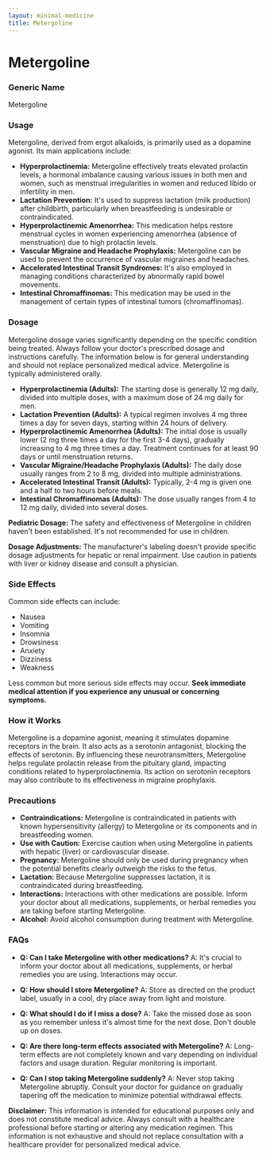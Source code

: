 ```yaml
---
layout: minimal-medicine
title: Metergoline
---
```


# Metergoline
### Generic Name
Metergoline

### Usage
Metergoline, derived from ergot alkaloids, is primarily used as a dopamine agonist. Its main applications include:

* **Hyperprolactinemia:**  Metergoline effectively treats elevated prolactin levels, a hormonal imbalance causing various issues in both men and women, such as menstrual irregularities in women and reduced libido or infertility in men.
* **Lactation Prevention:**  It's used to suppress lactation (milk production) after childbirth, particularly when breastfeeding is undesirable or contraindicated.
* **Hyperprolactinemic Amenorrhea:** This medication helps restore menstrual cycles in women experiencing amenorrhea (absence of menstruation) due to high prolactin levels.
* **Vascular Migraine and Headache Prophylaxis:** Metergoline can be used to prevent the occurrence of vascular migraines and headaches.
* **Accelerated Intestinal Transit Syndromes:** It's also employed in managing conditions characterized by abnormally rapid bowel movements.
* **Intestinal Chromaffinomas:**  This medication may be used in the management of certain types of intestinal tumors (chromaffinomas).

### Dosage

Metergoline dosage varies significantly depending on the specific condition being treated.  Always follow your doctor's prescribed dosage and instructions carefully.  The information below is for general understanding and should not replace personalized medical advice.  Metergoline is typically administered orally.

* **Hyperprolactinemia (Adults):**  The starting dose is generally 12 mg daily, divided into multiple doses, with a maximum dose of 24 mg daily for men.
* **Lactation Prevention (Adults):** A typical regimen involves 4 mg three times a day for seven days, starting within 24 hours of delivery.
* **Hyperprolactinemic Amenorrhea (Adults):** The initial dose is usually lower (2 mg three times a day for the first 3-4 days), gradually increasing to 4 mg three times a day. Treatment continues for at least 90 days or until menstruation returns.
* **Vascular Migraine/Headache Prophylaxis (Adults):** The daily dose usually ranges from 2 to 8 mg, divided into multiple administrations.
* **Accelerated Intestinal Transit (Adults):**  Typically, 2-4 mg is given one and a half to two hours before meals.
* **Intestinal Chromaffinomas (Adults):** The dose usually ranges from 4 to 12 mg daily, divided into several doses.

**Pediatric Dosage:** The safety and effectiveness of Metergoline in children haven't been established.  It's not recommended for use in children.

**Dosage Adjustments:**  The manufacturer's labeling doesn't provide specific dosage adjustments for hepatic or renal impairment.  Use caution in patients with liver or kidney disease and consult a physician.

### Side Effects

Common side effects can include:

* Nausea
* Vomiting
* Insomnia
* Drowsiness
* Anxiety
* Dizziness
* Weakness

Less common but more serious side effects may occur.  **Seek immediate medical attention if you experience any unusual or concerning symptoms.**

### How it Works

Metergoline is a dopamine agonist, meaning it stimulates dopamine receptors in the brain.  It also acts as a serotonin antagonist, blocking the effects of serotonin.  By influencing these neurotransmitters, Metergoline helps regulate prolactin release from the pituitary gland, impacting conditions related to hyperprolactinemia.  Its action on serotonin receptors may also contribute to its effectiveness in migraine prophylaxis.

### Precautions

* **Contraindications:**  Metergoline is contraindicated in patients with known hypersensitivity (allergy) to Metergoline or its components and in breastfeeding women.
* **Use with Caution:** Exercise caution when using Metergoline in patients with hepatic (liver) or cardiovascular disease.
* **Pregnancy:**  Metergoline should only be used during pregnancy when the potential benefits clearly outweigh the risks to the fetus.
* **Lactation:** Because Metergoline suppresses lactation, it is contraindicated during breastfeeding.
* **Interactions:**  Interactions with other medications are possible. Inform your doctor about all medications, supplements, or herbal remedies you are taking before starting Metergoline.
* **Alcohol:**  Avoid alcohol consumption during treatment with Metergoline.

### FAQs

* **Q: Can I take Metergoline with other medications?** A:  It's crucial to inform your doctor about all medications, supplements, or herbal remedies you are using.  Interactions may occur.

* **Q: How should I store Metergoline?** A: Store as directed on the product label, usually in a cool, dry place away from light and moisture.

* **Q: What should I do if I miss a dose?** A: Take the missed dose as soon as you remember unless it's almost time for the next dose. Don't double up on doses.

* **Q: Are there long-term effects associated with Metergoline?** A: Long-term effects are not completely known and vary depending on individual factors and usage duration. Regular monitoring is important.

* **Q: Can I stop taking Metergoline suddenly?** A:  Never stop taking Metergoline abruptly.  Consult your doctor for guidance on gradually tapering off the medication to minimize potential withdrawal effects.


**Disclaimer:** This information is intended for educational purposes only and does not constitute medical advice. Always consult with a healthcare professional before starting or altering any medication regimen.  This information is not exhaustive and should not replace consultation with a healthcare provider for personalized medical advice.
